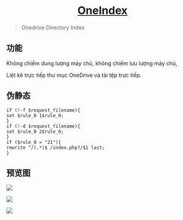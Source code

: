 <h1 align="center"><a href="https://pan.layne666.cn" target="_blank">OneIndex</a></h1>

> Onedrive Directory Index

## 功能

Không chiếm dung lượng máy chủ, không chiếm lưu lượng máy chủ,

Liệt kê trực tiếp thư mục OneDrive và tải tệp trực tiếp.

## 伪静态

```nginx
if (!-f $request_filename){
set $rule_0 1$rule_0;
}
if (!-d $request_filename){
set $rule_0 2$rule_0;
}
if ($rule_0 = "21"){
rewrite ^/(.*)$ /index.php?/$1 last;
}
```

## 预览图

![](http://file.layne666.cn/img/20191125233913.png)

![](http://file.layne666.cn/img/20200211210637.png)

![](http://file.layne666.cn/img/20200211210644.png)